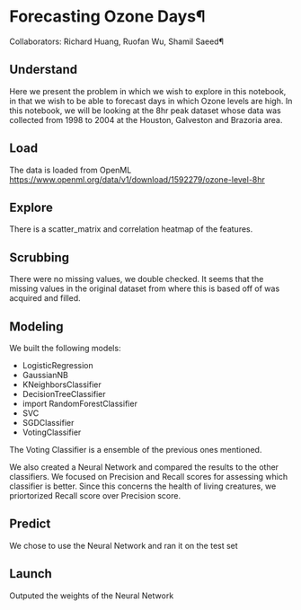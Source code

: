 # Forecasting Ozone Days¶
Collaborators: Richard Huang, Ruofan Wu, Shamil Saeed¶

## Understand
Here we present the problem in which we wish to explore in this notebook, in that we wish to be able to forecast days in which Ozone levels are high. In this notebook, we will be looking at the 8hr peak dataset whose data was collected from 1998 to 2004 at the Houston, Galveston and Brazoria area.

## Load
The data is loaded from OpenML
https://www.openml.org/data/v1/download/1592279/ozone-level-8hr

## Explore
There is a scatter_matrix and correlation heatmap of the features. 

## Scrubbing
There were no missing values, we double checked. It seems that the missing values in the original dataset from where this is based off of was acquired and filled. 

## Modeling
We built the following models:

- LogisticRegression
- GaussianNB
- KNeighborsClassifier
- DecisionTreeClassifier
- import RandomForestClassifier
- SVC
- SGDClassifier
- VotingClassifier

The Voting Classifier is a ensemble of the previous ones mentioned.

We also created a Neural Network and compared the results to the other classifiers.
We focused on Precision and Recall scores for assessing which classifier is better. Since this concerns the health of living creatures, we priortorized Recall score over Precision score.

## Predict
We chose to use the Neural Network and ran it on the test set

## Launch
Outputed the weights of the Neural Network
